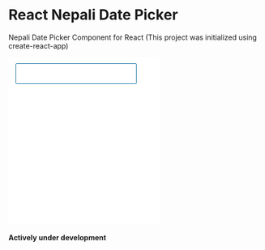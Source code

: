# React Nepali Date Picker
Nepali Date Picker Component for React
(This project was initialized using create-react-app)

![Alt Text](preview.gif)

**Actively under development**